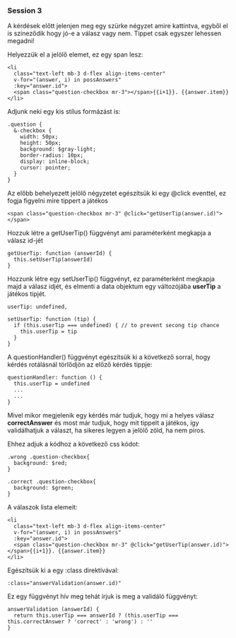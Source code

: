 ### Session 3

A kérdések előtt jelenjen meg egy szürke négyzet amire kattintva, egyből el is szineződik hogy jó-e a válasz vagy nem. Tippet csak egyszer lehessen megadni!

Helyezzük el a jelölő elemet, ez egy span lesz: 

```angular2html
<li
  class="text-left mb-3 d-flex align-items-center"
  v-for="(answer, i) in possAnswers"
  :key="answer.id">
  <span class="question-checkbox mr-3"></span>{{i+1}}. {{answer.item}}
</li>
```
Adjunk neki egy kis stílus formázást is:

```angular2html
.question {
  &-checkbox {
    width: 50px;
    height: 50px;
    background: $gray-light;
    border-radius: 10px;
    display: inline-block;
    cursor: pointer;
  }
}
```

Az előbb behelyezett jelölő négyzetet egészítsük ki egy @click eventtel, ez fogja figyelni mire tippert a játékos

```angular2html
<span class="question-checkbox mr-3" @click="getUserTip(answer.id)"></span>
```

Hozzuk létre a getUserTip() függvényt ami paraméterként megkapja a válasz id-jét

```angular2html
getUserTip: function (answerId) {
  this.setUserTip(answerId)
}
```

Hozzunk létre egy setUserTip() függvényt, ez paraméterként megkapja majd a válasz idjét, és elmenti a data objektum egy változójába <b>userTip</b> a játékos tipjét.

```angular2html
userTip: undefined,
```

```angular2html
setUserTip: function (tip) {
  if (this.userTip === undefined) { // to prevent secong tip chance
    this.userTip = tip
  }
}
```

A questionHandler() függvényt egészítsük ki a következő sorral, hogy kérdés rotálásnál törlődjön az előző kérdés tippje:

```
questionHandler: function () {
  this.userTip = undefined
  ...
  ...
}
```

Mivel mikor megjelenik egy kérdés már tudjuk, hogy mi a helyes válasz <b>correctAnswer</b> és most már tudjuk, hogy mit tippelt a játékos, így validálhatjuk a választ, ha sikeres legyen a jelölő zöld, ha nem piros. 

Ehhez adjuk a kódhoz a következő css kódot:
```angular2html
.wrong .question-checkbox{
  background: $red;
}

.correct .question-checkbox{
  background: $green;
}
```

A válaszok lista elemeit:

```angular2html
<li
  class="text-left mb-3 d-flex align-items-center"
  v-for="(answer, i) in possAnswers"
  :key="answer.id">
  <span class="question-checkbox mr-3" @click="getUserTip(answer.id)"></span>{{i+1}}. {{answer.item}}
</li>
```

Egészítsük ki a egy :class direktívával:

```angular2html
:class="answerValidation(answer.id)"
```

Ez egy függvényt hív meg tehát írjuk is meg a validáló függvényt:

```angular2html
answerValidation (answerId) {
  return this.userTip === answerId ? (this.userTip === this.correctAnswer ? 'correct' : 'wrong') : ''
}
```

